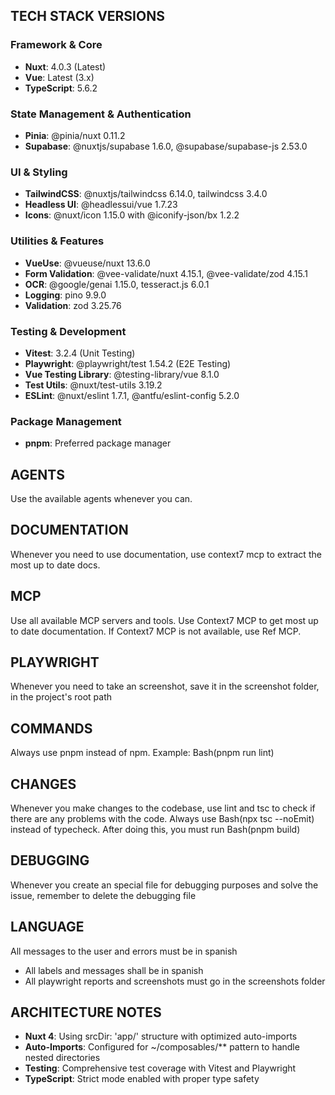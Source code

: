 ## TECH STACK VERSIONS

### Framework & Core
- **Nuxt**: 4.0.3 (Latest)
- **Vue**: Latest (3.x)
- **TypeScript**: 5.6.2

### State Management & Authentication
- **Pinia**: @pinia/nuxt 0.11.2
- **Supabase**: @nuxtjs/supabase 1.6.0, @supabase/supabase-js 2.53.0

### UI & Styling
- **TailwindCSS**: @nuxtjs/tailwindcss 6.14.0, tailwindcss 3.4.0
- **Headless UI**: @headlessui/vue 1.7.23
- **Icons**: @nuxt/icon 1.15.0 with @iconify-json/bx 1.2.2

### Utilities & Features
- **VueUse**: @vueuse/nuxt 13.6.0
- **Form Validation**: @vee-validate/nuxt 4.15.1, @vee-validate/zod 4.15.1
- **OCR**: @google/genai 1.15.0, tesseract.js 6.0.1
- **Logging**: pino 9.9.0
- **Validation**: zod 3.25.76

### Testing & Development
- **Vitest**: 3.2.4 (Unit Testing)
- **Playwright**: @playwright/test 1.54.2 (E2E Testing)
- **Vue Testing Library**: @testing-library/vue 8.1.0
- **Test Utils**: @nuxt/test-utils 3.19.2
- **ESLint**: @nuxt/eslint 1.7.1, @antfu/eslint-config 5.2.0

### Package Management
- **pnpm**: Preferred package manager

## AGENTS
Use the available agents whenever you can.

## DOCUMENTATION
Whenever you need to use documentation, use context7 mcp to extract the most up to date docs.

## MCP
Use all available MCP servers and tools.
Use Context7 MCP to get most up to date documentation. If Context7 MCP is not available, use Ref MCP.

## PLAYWRIGHT
Whenever you need to take an screenshot, save it in the screenshot folder, in the project's root path  

## COMMANDS
Always use pnpm instead of npm. Example: Bash(pnpm run lint)

## CHANGES
Whenever you make changes to the codebase, use lint and tsc to check if there are any problems with the code. Always use Bash(npx tsc --noEmit) instead of typecheck. After doing this, you must run Bash(pnpm build)

## DEBUGGING
Whenever you create an special file for debugging purposes and solve the issue, remember to delete the debugging file

## LANGUAGE
All messages to the user and errors must be in spanish
- All labels and messages shall be in spanish
- All playwright reports and screenshots must go in the screenshots folder

## ARCHITECTURE NOTES
- **Nuxt 4**: Using srcDir: 'app/' structure with optimized auto-imports
- **Auto-Imports**: Configured for ~/composables/** pattern to handle nested directories
- **Testing**: Comprehensive test coverage with Vitest and Playwright
- **TypeScript**: Strict mode enabled with proper type safety

